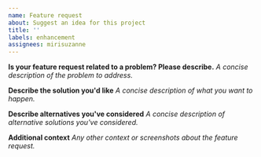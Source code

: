 ```yaml
---
name: Feature request
about: Suggest an idea for this project
title: ''
labels: enhancement
assignees: mirisuzanne
---
```


**Is your feature request related to a problem? Please describe.**
_A concise description of the problem to address._

**Describe the solution you'd like**
_A concise description of what you want to happen._

**Describe alternatives you've considered**
_A concise description of alternative solutions you've considered._

**Additional context**
_Any other context or screenshots about the feature request._
